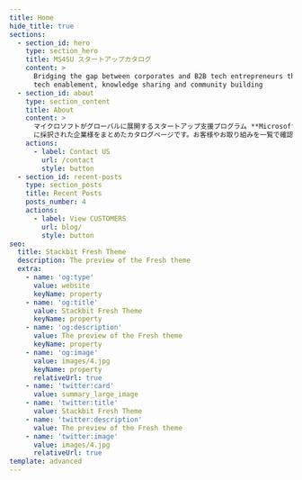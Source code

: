 ```yaml
---
title: Home
hide_title: true
sections:
  - section_id: hero
    type: section_hero
    title: MS4SU スタートアップカタログ
    content: >
      Bridging the gap between corporates and B2B tech entrepreneurs through
      tech enablement, knowledge sharing and community building
  - section_id: about
    type: section_content
    title: About
    content: >
      マイクロソフトがグローバルに展開するスタートアップ支援プログラム **Microsoft for Startups (MS4SU)**
      に採択された企業様をまとめたカタログページです。お客様やお取り組みを一覧で確認することができます。お引き合わせやご紹介依頼は下記フォームよりご連絡ください！
    actions:
      - label: Contact US
        url: /contact
        style: button
  - section_id: recent-posts
    type: section_posts
    title: Recent Posts
    posts_number: 4
    actions:
      - label: View CUSTOMERS
        url: blog/
        style: button
seo:
  title: Stackbit Fresh Theme
  description: The preview of the Fresh theme
  extra:
    - name: 'og:type'
      value: website
      keyName: property
    - name: 'og:title'
      value: Stackbit Fresh Theme
      keyName: property
    - name: 'og:description'
      value: The preview of the Fresh theme
      keyName: property
    - name: 'og:image'
      value: images/4.jpg
      keyName: property
      relativeUrl: true
    - name: 'twitter:card'
      value: summary_large_image
    - name: 'twitter:title'
      value: Stackbit Fresh Theme
    - name: 'twitter:description'
      value: The preview of the Fresh theme
    - name: 'twitter:image'
      value: images/4.jpg
      relativeUrl: true
template: advanced
---
```

